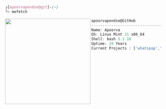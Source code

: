 

```css
┌[apoorvapendse@git]-(~)
└> mefetch
```
 

<div style="display:block;text-align:left">
 <img align="left" src="https://github.com/apoorvapendse/apoorvapendse/assets/102853901/8dee6ab2-5006-4466-b881-4659b2c60269" border="0" style="width:276px;">

  ```javascript
  apoorvapendse@GitHub
  --------------------------------
  Name: Apoorva
  OS: Linux Mint 21 x86_64
  Shell: bash 5.1.16
  Uptime: 19 Years
  Current Projects : ['whatspap',"CruSyt",`ITC6-Text-Compressor`]
  ```
</div>






